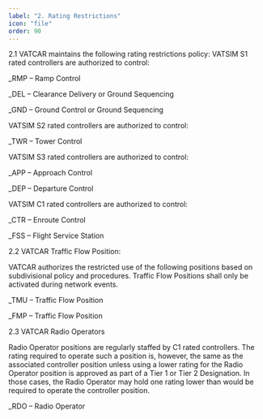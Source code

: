 ```yaml
---
label: "2. Rating Restrictions"
icon: "file"
order: 90
---
```


2.1 VATCAR maintains the following rating restrictions policy:
VATSIM S1 rated controllers are authorized to control:

_RMP – Ramp Control

_DEL – Clearance Delivery or Ground Sequencing

_GND – Ground Control or Ground Sequencing


VATSIM S2 rated controllers are authorized to control:

_TWR – Tower Control

VATSIM S3 rated controllers are authorized to control:

_APP – Approach Control

_DEP – Departure Control

VATSIM C1 rated controllers are authorized to control:

_CTR – Enroute Control

_FSS – Flight Service Station

2.2 VATCAR Traffic Flow Position:

VATCAR authorizes the restricted use of the following positions based on subdivisional policy and procedures. Traffic Flow Positions shall only be activated during network events.

_TMU – Traffic Flow Position

_FMP – Traffic Flow Position

2.3 VATCAR Radio Operators

Radio Operator positions are regularly staffed by C1 rated controllers. The rating required to operate such a position is, however, the same as the associated controller position unless using a lower rating for the Radio Operator position is approved as part of a Tier 1 or Tier 2 Designation. In those cases, the Radio Operator may hold one rating lower than would be required to operate the controller position.

_RDO – Radio Operator 